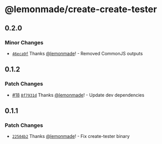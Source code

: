 # @lemonmade/create-create-tester

## 0.2.0

### Minor Changes

- [`46eca9f`](https://github.com/lemonmade/nursery/commit/46eca9f324732d0df433412d11b04e6bdb506f40) Thanks [@lemonmade](https://github.com/lemonmade)! - Removed CommonJS outputs

## 0.1.2

### Patch Changes

- [#18](https://github.com/lemonmade/nursery/pull/18) [`8f7931d`](https://github.com/lemonmade/nursery/commit/8f7931d82a2b8a2a0ed73494fc2df0d31cbd0a73) Thanks [@lemonmade](https://github.com/lemonmade)! - Update dev dependencies

## 0.1.1

### Patch Changes

- [`22504b2`](https://github.com/lemonmade/nursery/commit/22504b2e0aa53a4a8358590cafd4125623a5cb30) Thanks [@lemonmade](https://github.com/lemonmade)! - Fix create-tester binary
